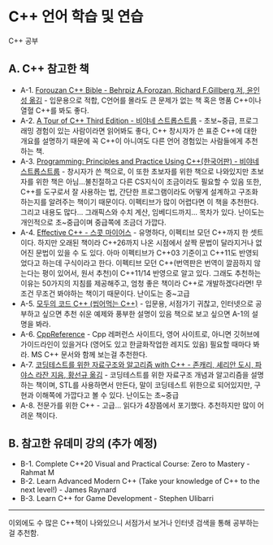 # C++ 언어 학습 및 연습
C++ 공부 

## A. C++ 참고한 책

 * A-1. [Forouzan C++ Bible - Behrpiz A.Forozan, Richard F.Gillberg 저, 윤인성 옮김](https://product.kyobobook.co.kr/detail/S000001743779) - 입문용으로 적합, C언어를 몰라도 큰 문제가 없는 책 혹은 명품 C++이나 열혈 C++를 봐도 좋다. 
 * A-2. [A Tour of C++ Third Edition - 비야네 스트롭스트룹](https://product.kyobobook.co.kr/detail/S000213611373) - 초보~중급, 프로그래밍 경험이 있는 사람이라면 읽어봐도 좋다, C++ 창시자가 쓴 표준 C++에 대한 개요를 설명하기 때문에 꼭 C++이 아니여도 다른 언어 경험있는 사람들에게 추천하는 책.  
 * A-3. [Programming: Principles and Practice Using C++(한국어판) - 비야네 스트롭스트룹](https://product.kyobobook.co.kr/detail/S000000935796) - 창시자가 쓴 책으로, 이 또한 초보자를 위한 책으로 나와있지만 초보자를 위한 책은 아님...불친절하고 다른 CS지식이 조금이라도 필요할 수 있음 또한, C++를 도구로서 잘 사용하는 법, 간단한 프로그램이라도 어떻게 설계하고 구조화하는지를 알려주는 책이기 때문이다. 이펙티브가 많이 어렵다면 이 책을 추천한다. 그리고 내용도 많다... 그래픽스와 수치 계산, 임베디드까지... 목차가 있다. 난이도는 개인적으로 초~중급이며 중급쪽에 조금더 가깝다. 
 * A-4. [Effective C++ - 스콧 마이어스](https://product.kyobobook.co.kr/detail/S000001962302) - 유명하다, 이펙티브 모던 C++까지 한 셋트이다. 하지만 오래된 책이라 C++26까지 나온 시점에서 살짝 문법이 달라지거나 없어진 문법이 있을 수 도 있다. 아마 이펙티브가 C++03 기준이고 C++11도 반영되었다고 하는데 구식이라고 한다. 이펙티브 모던 C++(번역판은 번역이 깔끔하지 않는다는 평이 있어서, 원서 추천)이 C++11/14 반영으로 알고 있다. 그래도 추천하는 이유는 50가지의 지침를 제공해주고, 엄청 좋은 책이라 C++로 개발하겠다라면! 무조건 무조건 봐야하는 책이기 때문이다. 난이도는 중~고급 
 * A-5. [모두의 코드 C++ (씹어먹는 C++)](https://modoocode.com/) - 입문용, 서점가기 귀찮고, 인터넷으로 공부하고 싶으면 추천 쉬운 예제와 풍부한 설명이 있음 책으로 보고 싶으면 A-1의 설명을 봐라.
 * A-6. [CppReference](https://en.cppreference.com/w/) - Cpp 레퍼런스 사이트다, 영어 사이트로, 아니면 깃허브에 가이드라인이 있을거다 (영어도 있고 한글화작업한 레지도 있음) 필요할 때마다 봐라. MS C++ 문서와 함께 보는걸 추천한다.
 * A-7. [코딩테스트를 위한 자료구조와 알고리즘 with C++ - 존캐리, 셰리안 도시, 파야스 라잔 지음, 황선규 옮김](https://product.kyobobook.co.kr/detail/S000001834528) - 코딩테스트를 위한 자료구조 개념과 알고리즘을 설명하는 책이며, STL를 사용하면서 만든다, 말이 코딩테스트 위한으로 되어있지만, 구현과 이해쪽에 가깝다고 볼 수 있다. 난이도는 초~중급
 * A-8. 전문가를 위한 C++ - 고급... 읽다가 4장쯤에서 포기했다. 추천하지만 많이 어려운 책이다. 
   
## B. 참고한 유데미 강의 (추가 예정)

  * B-1. Complete C++20 Visual and Practical Course: Zero to Mastery - Rahmat M
  * B-2. Learn Advanced Modern C++ (Take your knowledge of C++ to the next level!) - James Raynard
  * B-3. Learn C++ for Game Development - Stephen Ulibarri

-------------------------------------------------------------------
이외에도 수 많은 C++책이 나와있으니 서점가서 보거나 인터넷 검색을 통해 공부하는걸 추천함. 
